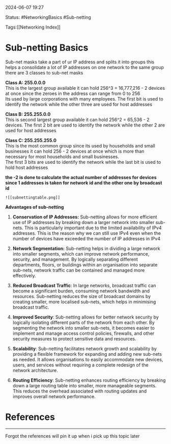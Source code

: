 
2024-06-07 19:27


Status: #NetworkingBasics  #Sub-netting

Tags:[[Networking Index]]

# Sub-netting Basics

Sub-net masks take a part of ur IP address and splits it into groups this helps a consolidate a lot of IP addresses on one network to the same group  
there are 3 classes to sub-net masks  
  
**Class A: 255.0.0.0**  
This is the largest group available it can hold 256^3 = 16,777,216 - 2 devices at once since the zeroes in the address can range from 0 to 256  
Its used by large corporations with many employees. The first bit is used to identify the network while the other three are used for host addresses  
  
**Class B: 255.255.0.0**  
This is second largest group available it can hold 256^2 = 65,536 - 2 devices. The first 2 bit are used to identify the network while the other 2 are used for host addresses  
  
**Class C: 255.255.255.0**  
This is the most common group since its used by households and small businesses it can hold 256 - 2 devices at once which is more than necessary for most households and small businesses.  
The first 3 bits are used to identify the network while the last bit is used to hold host addresses  
  
**the -2 is done to calculate the actual number of addresses for devices since 1 addresses is taken for network id and the other one by broadcast id**

	![[subnettingtable.png]]

**Advantages of sub-netting**  
  
  
1. **Conservation of IP Addresses:** Sub-netting allows for more efficient use of IP addresses by breaking down a larger network into smaller sub-nets. This is particularly important due to the limited availability of IPv4 addresses. This is the reason why we can still use IPv4 even when the number of devices have exceeded the number of IP addresses in IPv4  
  
2. **Network Segmentation:** Sub-netting helps in dividing a large network into smaller segments, which can improve network performance, security, and management. By logically separating different departments, floors, or buildings within an organisation into separate sub-nets, network traffic can be contained and managed more effectively.  
  
3. **Reduced Broadcast Traffic**: In large networks, broadcast traffic can become a significant burden, consuming network bandwidth and resources. Sub-netting reduces the size of broadcast domains by creating smaller, more localised sub-nets, which helps in minimising broadcast traffic.  
  
4. **Improved Security**: Sub-netting allows for better network security by logically isolating different parts of the network from each other. By segmenting the network into smaller sub-nets, it becomes easier to implement and manage access control policies, firewalls, and other security measures to protect sensitive data and resources.  
  
5. **Scalability**: Sub-netting facilitates network growth and scalability by providing a flexible framework for expanding and adding new sub-nets as needed. It allows organisations to easily accommodate new devices, users, and services without requiring a complete redesign of the network architecture.  
  
6. **Routing Efficiency**: Sub-netting enhances routing efficiency by breaking down a large routing table into smaller, more manageable segments. This reduces the overhead associated with routing updates and improves overall network performance.


# References
----

Forgot the references will pin it up when i pick up this topic later